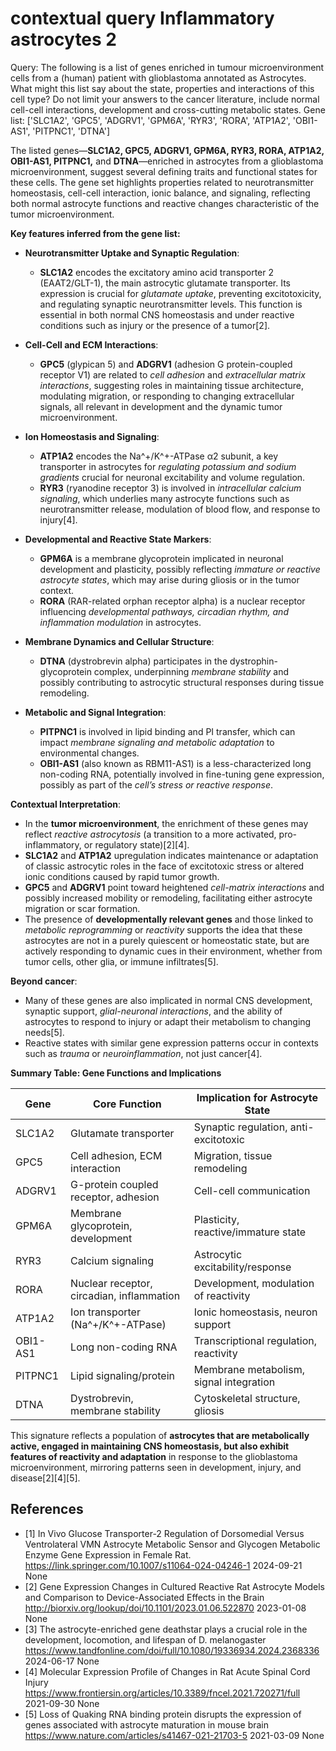 # contextual query Inflammatory astrocytes 2

Query: The following is a list of genes enriched in tumour microenvironment cells from a (human) patient with glioblastoma  annotated as Astrocytes.  What might this list say about the state, properties and interactions of this cell type?  Do not limit your answers to the cancer literature,  include normal cell-cell interactions, development and cross-cutting metabolic states.  Gene list: ['SLC1A2', 'GPC5', 'ADGRV1', 'GPM6A', 'RYR3', 'RORA', 'ATP1A2', 'OBI1-AS1', 'PITPNC1', 'DTNA']

The listed genes—**SLC1A2, GPC5, ADGRV1, GPM6A, RYR3, RORA, ATP1A2, OBI1-AS1, PITPNC1,** and **DTNA**—enriched in astrocytes from a glioblastoma microenvironment, suggest several defining traits and functional states for these cells. The gene set highlights properties related to neurotransmitter homeostasis, cell-cell interaction, ionic balance, and signaling, reflecting both normal astrocyte functions and reactive changes characteristic of the tumor microenvironment.

**Key features inferred from the gene list:**

- **Neurotransmitter Uptake and Synaptic Regulation**:
  - **SLC1A2** encodes the excitatory amino acid transporter 2 (EAAT2/GLT-1), the main astrocytic glutamate transporter. Its expression is crucial for *glutamate uptake*, preventing excitotoxicity, and regulating synaptic neurotransmitter levels. This function is essential in both normal CNS homeostasis and under reactive conditions such as injury or the presence of a tumor[2].

- **Cell-Cell and ECM Interactions**:
  - **GPC5** (glypican 5) and **ADGRV1** (adhesion G protein-coupled receptor V1) are related to *cell adhesion* and *extracellular matrix interactions*, suggesting roles in maintaining tissue architecture, modulating migration, or responding to changing extracellular signals, all relevant in development and the dynamic tumor microenvironment.

- **Ion Homeostasis and Signaling**:
  - **ATP1A2** encodes the Na^+/K^+-ATPase α2 subunit, a key transporter in astrocytes for *regulating potassium and sodium gradients* crucial for neuronal excitability and volume regulation.
  - **RYR3** (ryanodine receptor 3) is involved in *intracellular calcium signaling*, which underlies many astrocyte functions such as neurotransmitter release, modulation of blood flow, and response to injury[4].

- **Developmental and Reactive State Markers**:
  - **GPM6A** is a membrane glycoprotein implicated in neuronal development and plasticity, possibly reflecting *immature or reactive astrocyte states*, which may arise during gliosis or in the tumor context.
  - **RORA** (RAR-related orphan receptor alpha) is a nuclear receptor influencing *developmental pathways, circadian rhythm, and inflammation modulation* in astrocytes.

- **Membrane Dynamics and Cellular Structure**:
  - **DTNA** (dystrobrevin alpha) participates in the dystrophin-glycoprotein complex, underpinning *membrane stability* and possibly contributing to astrocytic structural responses during tissue remodeling.

- **Metabolic and Signal Integration**:
  - **PITPNC1** is involved in lipid binding and PI transfer, which can impact *membrane signaling and metabolic adaptation* to environmental changes.
  - **OBI1-AS1** (also known as RBM11-AS1) is a less-characterized long non-coding RNA, potentially involved in fine-tuning gene expression, possibly as part of the *cell’s stress or reactive response*.

**Contextual Interpretation**:
- In the **tumor microenvironment**, the enrichment of these genes may reflect *reactive astrocytosis* (a transition to a more activated, pro-inflammatory, or regulatory state)[2][4]. 
- **SLC1A2** and **ATP1A2** upregulation indicates maintenance or adaptation of classic astrocytic roles in the face of excitotoxic stress or altered ionic conditions caused by rapid tumor growth.
- **GPC5** and **ADGRV1** point toward heightened *cell-matrix interactions* and possibly increased mobility or remodeling, facilitating either astrocyte migration or scar formation.
- The presence of **developmentally relevant genes** and those linked to *metabolic reprogramming* or *reactivity* supports the idea that these astrocytes are not in a purely quiescent or homeostatic state, but are actively responding to dynamic cues in their environment, whether from tumor cells, other glia, or immune infiltrates[5].

**Beyond cancer**:
- Many of these genes are also implicated in normal CNS development, synaptic support, *glial-neuronal interactions*, and the ability of astrocytes to respond to injury or adapt their metabolism to changing needs[5].
- Reactive states with similar gene expression patterns occur in contexts such as *trauma* or *neuroinflammation*, not just cancer[4].

**Summary Table: Gene Functions and Implications**

| Gene       | Core Function                             | Implication for Astrocyte State         |
|------------|-------------------------------------------|-----------------------------------------|
| SLC1A2     | Glutamate transporter                     | Synaptic regulation, anti-excitotoxic   |
| GPC5       | Cell adhesion, ECM interaction            | Migration, tissue remodeling            |
| ADGRV1     | G-protein coupled receptor, adhesion      | Cell-cell communication                 |
| GPM6A      | Membrane glycoprotein, development        | Plasticity, reactive/immature state     |
| RYR3       | Calcium signaling                         | Astrocytic excitability/response        |
| RORA       | Nuclear receptor, circadian, inflammation | Development, modulation of reactivity   |
| ATP1A2     | Ion transporter (Na^+/K^+-ATPase)         | Ionic homeostasis, neuron support       |
| OBI1-AS1   | Long non-coding RNA                       | Transcriptional regulation, reactivity  |
| PITPNC1    | Lipid signaling/protein                   | Membrane metabolism, signal integration |
| DTNA       | Dystrobrevin, membrane stability          | Cytoskeletal structure, gliosis         |

This signature reflects a population of **astrocytes that are metabolically active, engaged in maintaining CNS homeostasis, but also exhibit features of reactivity and adaptation** in response to the glioblastoma microenvironment, mirroring patterns seen in development, injury, and disease[2][4][5].



## References

- [1] In Vivo Glucose Transporter-2 Regulation of Dorsomedial Versus Ventrolateral VMN Astrocyte Metabolic Sensor and Glycogen Metabolic Enzyme Gene Expression in Female Rat. https://link.springer.com/10.1007/s11064-024-04246-1 2024-09-21 None
- [2] Gene Expression Changes in Cultured Reactive Rat Astrocyte Models and Comparison to Device-Associated Effects in the Brain http://biorxiv.org/lookup/doi/10.1101/2023.01.06.522870 2023-01-08 None
- [3] The astrocyte-enriched gene deathstar plays a crucial role in the development, locomotion, and lifespan of D. melanogaster https://www.tandfonline.com/doi/full/10.1080/19336934.2024.2368336 2024-06-17 None
- [4] Molecular Expression Profile of Changes in Rat Acute Spinal Cord Injury https://www.frontiersin.org/articles/10.3389/fncel.2021.720271/full 2021-09-30 None
- [5] Loss of Quaking RNA binding protein disrupts the expression of genes associated with astrocyte maturation in mouse brain https://www.nature.com/articles/s41467-021-21703-5 2021-03-09 None